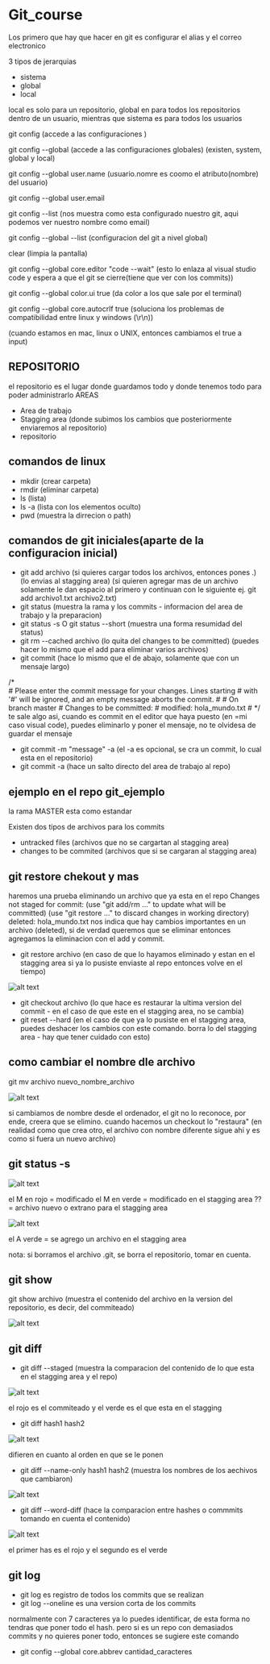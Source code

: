 # Git_course
Los primero que hay que hacer en git es configurar el alias y el correo electronico

3 tipos de jerarquias 
- sistema
- global
- local

local es solo para un repositorio, global en para todos los repositorios dentro de un usuario, mientras que sistema es para todos los usuarios

git config (accede a las configuraciones ) 

git config --global (accede a las configuraciones globales) (existen, system, global y local)

git config --global user.name (usuario.nomre es coomo el atributo(nombre) del usuario)

git config --global user.email 

git config --list (nos muestra como esta configurado nuestro git, aqui podemos ver nuestro nombre como email)

git config --global --list (configuracion del git a nivel global)

clear (limpia la pantalla)

git config --global core.editor "code --wait" (esto lo enlaza al visual studio code y espera a que el git se cierre(tiene que ver con los commits))

git config --global color.ui true (da color a los que sale por el terminal)

git config --global core.autocrlf true (soluciona los problemas de compatibilidad entre linux y windows (\r\n))

(cuando estamos en mac, linux o UNIX, entonces cambiamos el true a input)

## REPOSITORIO
el repositorio es el lugar donde guardamos todo y donde tenemos todo para poder administrarlo 
AREAS
- Area de trabajo
- Stagging area (donde subimos los cambios que posteriormente enviaremos al repositorio)
- repositorio

## comandos de linux
- mkdir (crear carpeta)
- rmdir (eliminar carpeta)
- ls (lista)
- ls -a (lista con los elementos oculto)
- pwd (muestra la dirrecion o path)

## comandos de git iniciales(aparte de la configuracion inicial)
- git add archivo (si quieres cargar todos los archivos, entonces pones .) (lo envias al stagging area) (si quieren agregar mas de un archivo solamente le dan espacio al primero y continuan con le siguiente ej. git add archivo1.txt archivo2.txt)
- git status (muestra la rama y los commits - informacion del area de trabajo y la preparacion)
- git status -s O git status --short (muestra una forma resumidad del status)
- git rm --cached archivo (lo quita del changes to be committed) (puedes hacer lo mismo que el add para eliminar varios archivos)
- git commit (hace lo mismo que el de abajo, solamente que con un mensaje largo)
    
/*  
    # Please enter the commit message for your changes. Lines starting
    # with '#' will be ignored, and an empty message aborts the commit.
    #
    # On branch master
    # Changes to be committed:
    #	modified:   hola_mundo.txt
    #
*/
te sale algo asi, cuando es commit en el editor que haya puesto (en =mi caso visual code), puedes eliminarlo y poner el mensaje, no te olvidesa de guardar el mensaje

- git commit -m "message" -a (el -a es opcional, se cra un commit, lo cual esta en el repositorio)
- git commit -a (hace un salto directo del area de trabajo al repo)

## ejemplo en el repo git_ejemplo 

la rama MASTER esta como estandar

Existen dos tipos de archivos para los commits
- untracked files (archivos que no se cargartan al stagging area)
- changes to be commited (archivos que si se cargaran al stagging area)

## git restore chekout y mas
haremos una prueba eliminando un archivo que ya esta en el repo
    Changes not staged for commit:
    (use "git add/rm <file>..." to update what will be committed)
    (use "git restore <file>..." to discard changes in working directory)
    deleted:    hola_mundo.txt
nos indica que hay cambios importantes en un archivo (deleted), si de verdad queremos que se eliminar entonces agregamos la eliminacion con el add y commit.
- git restore archivo (en caso de que lo hayamos eliminado y estan en el stagging area si ya lo pusiste enviaste al repo entonces volve en el tiempo)

![alt text](image.png)

- git checkout archivo (lo que hace es restaurar la ultima version del commit - en el caso de que este en el stagging area, no se cambia)
- git reset --hard (en el caso de que ya lo pusiste en el stagging area, puedes deshacer los cambios con este comando. borra lo del stagging area - hay que tener cuidado con esto)

## como cambiar el nombre dle archivo
git mv archivo nuevo_nombre_archivo

![alt text](image-1.png) 

si cambiamos de nombre desde el ordenador, el git no lo reconoce, por ende, creera que se elimino. cuando hacemos un checkout lo "restaura" (en realidad como que crea otro, el archivo con nombre diferente sigue ahi y es como si fuera un nuevo archivo)

## git status -s 

![alt text](image-2.png)

el M en rojo = modificado 
el M en verde = modificado en el stagging area
?? = archivo nuevo o extrano para el stagging area

![alt text](image-3.png)

el A verde = se agrego un archivo en el stagging area

nota: si borramos el archivo .git, se borra el repositorio, tomar en cuenta.

## git show
git show archivo (muestra el contenido del archivo en la version del repositorio, es decir, del commiteado)

![alt text](image-6.png)

## git diff
- git diff --staged (muestra la comparacion del contenido de lo que esta en el stagging area y el repo)

![alt text](image-5.png)

el rojo es el commiteado y el verde es el que esta en el stagging

- git diff hash1 hash2

![alt text](image-7.png)

difieren en cuanto al orden en que se le ponen

- git diff --name-only hash1 hash2 (muestra los nombres de los aechivos que cambiaron)

![alt text](image-8.png)

- git diff --word-diff (hace la comparacion entre hashes o commmits tomando en cuenta el contenido)

![alt text](image-9.png)

el primer has es el rojo y el segundo es el verde

## git log
- git log es registro de todos los commits que se realizan 
- git log --oneline es una version corta de los commits

normalmente con 7 caracteres ya lo puedes identificar, de esta forma no  tendras que poner todo el hash. pero si es un repo con demasiados commits y no quieres poner todo, entonces se sugiere este comando

- git config --global core.abbrev cantidad_caracteres 